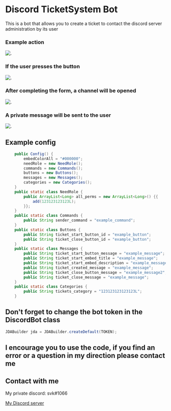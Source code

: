 # Discord TicketSystem Bot

This is a bot that allows you to create a ticket to contact the discord server administration by its user

### Example action

![.](https://i.imgur.com/2uJFal7.png)

### If the user presses the button

![.](https://i.imgur.com/WZgrZ9W.png)

### After completing the form, a channel will be opened

![.](https://i.imgur.com/kfQhvXF.png)

### A private message will be sent to the user

![.](https://i.imgur.com/3tspuMd.png)




## Example config

```java
    public Config() {
        embedColorAll = "#000000";
        needRole = new NeedRole();
        commands = new Commands();
        buttons = new Buttons();
        messages = new Messages();
        categories = new Categories();
    }
    public static class NeedRole {
        public ArrayList<Long> all_perms = new ArrayList<Long>() {{
            add(123123123123L); 
        }};
    }
    public static class Commands {
        public String sender_command = "example_command";
    }
    public static class Buttons {
        public String ticket_start_button_id = "example_button";
        public String ticket_close_button_id = "example_button";
    }
    public static class Messages {
        public String ticket_start_button_message = "example_message";
        public String ticket_start_embed_title = "example_message";
        public String ticket_start_embed_description = "example_message";
        public String ticket_created_message = "example_message";
        public String ticket_close_button_message = "example_message2";
        public String ticket_close_message = "example_message";
    }
    public static class Categories {
        public String tickets_category = "123123123123123L";
    }
```

## Don't forget to change the bot token in the DiscordBot class

```java
JDABuilder jda = JDABuilder.createDefault(TOKEN);
```

## I encourage you to use the code, if you find an error or a question in my direction please contact me

## Contact with me
My private discord: svk#1066

[My Discord server](https://dc.dxsbots.pl)
